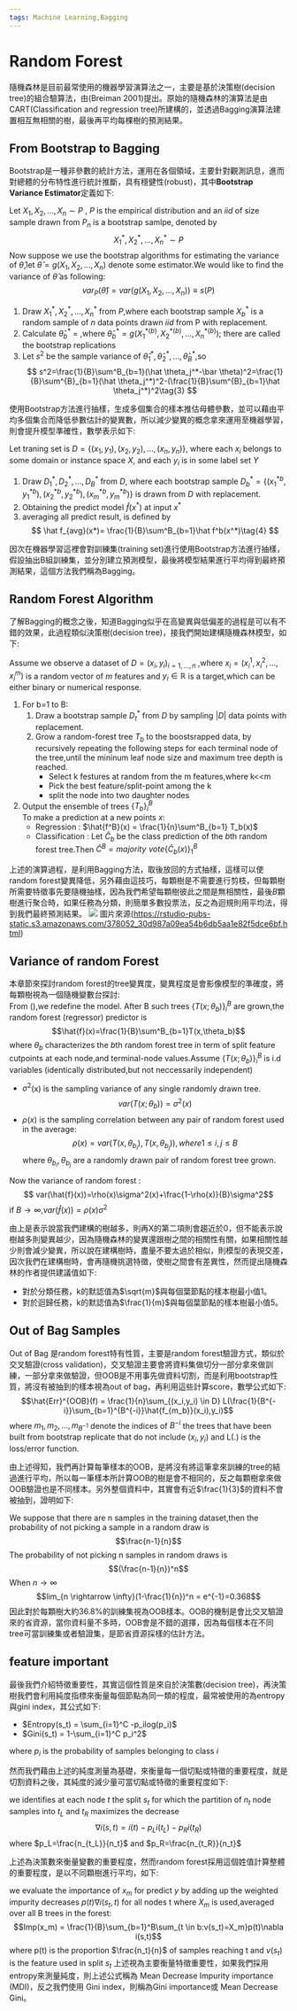 ```yaml
---
tags: Machine Learning,Bagging
---
```

Random Forest
===
隨機森林是目前最常使用的機器學習演算法之一，主要是基於決策樹(decision tree)的組合驗算法，由(Breiman 2001)提出。原始的隨機森林的演算法是由CART(Classification and regression tree)所建構的，並透過Bagging演算法建置相互無相關的樹，最後再平均每棵樹的預測結果。

## From Bootstrap to Bagging
Bootstrap是一種非參數的統計方法，運用在各個領域，主要針對觀測訊息，進而對總體的分布特性進行統計推斷，具有穩健性(robust)，其中**Bootstrap Variance Estimator**定義如下:

Let $X_1,X_2,...,X_n∼P$ , $P$ is the empirical distribution and an $iid$ of size sample drawn from $P_n$ is a bootstrap samlpe, denoted by$$
X_1^*,X^*_2,...,X^*_n∼P\tag{1}
$$Now suppose we use the bootstrap algorithms for estimating the variance of $\hat \theta$,let $\hat \theta=g(X_1,X_2,...,X_n)$ denote some estimator.We would like to find the variance of $\hat \theta$ as following:$$
var_P(\hat \theta)=var(g(X_1,X_2,...,X_n))≡s(P)\tag{2}
$$
1. Draw $X^*_1,X^*_2,...,X^*_n$ from $P$,where each bootstrap sample $X^*_b$ is a random sample of $n$ data points drawn $iid$ from P with replacement.
2. Calculate $\hat \theta^*_b$ = ,where $\hat \theta^*_b= g(X^{*(b)}_1,X^{*(b)}_2,...,X^{*(b)}_n)$; there are called the bootstrap replications
3. Let $s^2$ be the sample variance of $\hat \theta^{*}_1,\hat \theta^{*}_2,...,\hat \theta^{*}_B$,so$$
s^2=\frac{1}{B}\sum^B_{b=1}(\hat \theta_j^*-\bar \theta)^2=\frac{1}{B}\sum^{B}_{b=1}(\hat \theta_j^*)^2-(\frac{1}{B}\sum^{B}_{b=1}\hat \theta_j^*)^2\tag{3}
$$

使用Bootstrap方法進行抽樣，生成多個集合的樣本推估母體參數，並可以藉由平均多個集合而降低參數估計的變異數，所以減少變異的概念拿來運用至機器學習，則會提升模型準確性，數學表示如下:

Let traning set is $D = \{(x_1,y_1),(x_2,y_2),...,(x_n,y_n)\}$, where each $x_i$ belongs to some domain or instance space $X$, and each $y_i$ is in some label set $Y$

1. Draw $D^*_1,D^*_2,...,D^*_B$ from $D$, where each bootstrap sample $D^*_b=\{(x^{*b}_1,y^{*b}_1),(x^{*b}_2,y^{*b}_2),(x^{*b}_m,y^{*b}_m)\}$ is drawn from $D$ with replacement.
2. Obtaining the predict model $\hat f(x^*)$ at input $x^*$
3. averaging all predict result, is defined by $$
\hat f_{avg}(x*)= \frac{1}{B}\sum^B_{b=1}\hat f^b(x^*)\tag{4}
$$

因次在機器學習這裡會對訓練集(training set)進行使用Bootstrap方法進行抽樣，假設抽出B組訓練集，並分別建立預測模型，最後將模型結果進行平均得到最終預測結果，這個方法我們稱為Bagging。
## Random Forest Algorithm
了解Bagging的概念之後，知道Bagging似乎在高變異與低偏差的過程是可以有不錯的效果，此過程類似決策樹(decision tree)，接我們開始建構隨機森林模型，如下:

Assume we observe a dataset of $D={(x_i,y_i)}_{i=1,...,n}$ ,where $x_i = (x^1_i,x^2_i,...,x^m_i)$ is a random vector of $m$ features and $y_i \in \mathbb{R}$ is a target,which can be either binary or numerical response.<br>
1. For b=1 to B:<br>
    1. Draw a bootstrap sample $D_t^*$ from $D$ by sampling $|D|$ data points with replacement.<br>
    2. Grow a random-forest tree $T_b$ to the boostsrapped data, by recursively repeating the following steps for each terminal node of the tree,until the mininum leaf node size and maximum tree depth is reached.
        * Select k festures at random from the m features,where k<<m
        * Pick the best feature/split-point among the k
        * split the node into two daughter nodes
2. Output the ensemble of trees $\{T_b\}^B_i$<br>
    To make a prediction at a new points $x$:<br>
    * Regression : $\hat{f^B}(x) = \frac{1}{n}\sum^B_{b=1} T_b(x)$
    * Classification : Let $\hat{C}_b$ be the class prediction of the $b$th random forest tree.Then $\hat{C}^B = majority\,\,vote \{\hat{C}_b(x)\}^B_1$<br>

上述的演算過程，是利用Bagging方法，取後放回的方式抽樣，這樣可以使random forest變異降低，另外藉由這技巧，每顆樹是不需要進行剪枝，但每顆樹所需要特徵事先要隨機抽樣，因為我們希望每顆樹彼此之間是無相關性，最後$B$顆樹進行聚合時，如果任務為分類，則簡單多數投票法，反之為迴規則用平均法，得到我們最終預測結果。
![](https://github.com/WangJengYun/ML-DL-notes/blob/master/Machine%20Learning/images/random%20Forest/structure.PNG?raw=true)
圖片來源(https://rstudio-pubs-static.s3.amazonaws.com/378052_30d987a09ea54b6db5aa1e82f5dce6bf.html)
## Variance of random Forest 
本章節來探討random forest的tree變異度，變異程度是會影像模型的準確度，將每顆樹視為一個隨機變數台探討:<br>
From (),we redefine the model.
After B such trees $\{T(x;\theta_b)\}^B_i$ are grown,the random forest (regressor) predictor is
$$\hat{f}(x)=\frac{1}{B}\sum^B_{b=1}T(x,\theta_b)$$
where $\theta_b$ characterizes the $b$th random forest tree in term of split feature cutpoints at each node,and terminal-node values.Assume $\{T(x;\theta_b)\}^B_i$ is i.d variables (identically distributed,but not neccessarily independent) 

* $\sigma^2$(x) is the sampling variance of any single randomly drawn tree. 
$$ var(T(x;\theta_b)) = \sigma^2(x)$$
* $\rho(x)$ is the sampling correlation between any pair of random forest used in the average:
$$\rho(x) = var(T(x,\theta_{b_i}),T(x,\theta_{b_j})),where 1\leq i,j\leq B$$
where $\theta_{b_i},\theta_{b_j}$ are a randomly drawn pair of random forest tree grown.<br>

Now the variance of random forest : 
$$ var(\hat{f}(x))=\rho(x)\sigma^2(x)+\frac{1-\rho(x)}{B}\sigma^2$$
if $B\rightarrow \infty$,$var(\hat{f}(x))=\rho(x)\sigma^2$

由上是表示說當我們建構的樹越多，則再X的第二項則會趨近於0，但不能表示說樹越多則變異越少，因為隨機森林的變異還跟樹之間的相關性有關，如果相關性越少則會減少變異，所以說在建構樹時，盡量不要太過於相似，則模型的表現交差，因次我們在建構樹時，會再隨機挑選特徵，使樹之間會有差異性，然而提出隨機森林的作者提供建議值如下:<br>
* 對於分類任務，k的默認值為$\sqrt{m}$與每個葉節點的樣本樹最小值1。
* 對於迴歸任務，k的默認值為$\frac{1}{m}$與每個葉節點的樣本樹最小值5。
## Out of Bag Samples
Out of Bag 是random forest特有性質，主要是random forest驗證方式，類似於交叉驗證(cross validation)，交叉驗證主要會將資料集做切分一部分拿來做訓練，一部分拿來做驗證，但OOB是不用事先做資料切割，而是利用bootstrap性質，將沒有被抽到的樣本視為out of bag，再利用這些計算score，數學公式如下:
$$\hat{Err}^{OOB}(f) = \frac{1}{n}\sum_{(x_i,y_i) \in D} L(\frac{1}{B^{-i}}\sum_{b=1}^{B^{-i}}\hat{f_{m_b}}(x_i),y_i)$$
where $m_1,m_2,...,m_{B^{-1}}$ denote the indices of $B^{-i}$ the trees that have been built from bootstrap replicate that do not include $(x_i,y_i)$ and L(.) is the loss/error function.

由上述得知，我們再計算每筆樣本的OOB，是將沒有將這筆拿來訓練的tree的結過進行平均，所以每一筆樣本所計算OOB的樹是會不相同的，反之每顆樹拿來做OOB驗證也是不同樣本。另外整個資料中，其實會有近$\frac{1}{3}$的資料不會被抽到，證明如下:

We suppose that there are n samples in the training dataset,then the probability of not picking a sample in a random draw is $$\frac{n-1}{n}$$The probability of not picking n samples in random draws is $$(\frac{n-1}{n})^n$$
When $n \rightarrow \infty$
$$lim_{n \rightarrow \infty}(1-\frac{1}{n})^n = e^{-1}=0.368$$
因此對於每顆樹大約36.8%的訓練集視為OOB樣本。OOB的機制是會比交叉驗證來的省資源，當你資料量不多時，OOB會是不錯的選擇，因為每個樣本在不同tree可當訓練集或者驗證集，是節省資源採樣的估計方法。
## feature important 
最後我們介紹特徵重要性，其實這個性質是來自於決策數(decision tree)，再決策樹我們會利用純度指標來衡量每個節點為同一類的程度，最常被使用的為entropy與gini index，其公式如下:<br>
* $Entropy(s_t) = \sum_{i=1}^C -p_ilog(p_i)$
* $Gini(s_t) = 1-\sum_{i=1}^C p_i^2$<br>

where $p_i$ is the probability of samples belonging to class $i$ 

然而我們藉由上述的純度測量為基礎，來衡量每一個切點或特徵的重要程度，就是切割資料之後，其純度的減少量可當切點或特徵的重要程度如下:

we identifies at each node $t$ the split $s_t$ for which the partition of $n_t$ node samples into $t_L$ and $t_R$ maximizes the decrease 
$$\nabla i(s,t) = i(t)-p_Li(t_L)-p_Ri(t_R)$$
where $p_L=\frac{n_{t_L}}{n_t}$ and $p_R=\frac{n_{t_R}}{n_t}$

上述為決策數來衡量變數的重要程度，然而random forest採用這個姓值計算整體的重要程度，是以不同顆樹進行平均，如下:

we evaluate the importance of $x_m$ for predict $y$ by adding up the weighted impurity decreases $p(t)\nabla i(s_t,t)$ for all nodes t where $X_m$ is used,averaged over all B trees in the forest:
$$Imp(x_m) = \frac{1}{B}\sum_{b=1}^B\sum_{t \in b:v(s_t)=X_m}p(t)\nabla i(s,t)$$
where p(t) is the proportion $\frac{n_t}{n}$ of samples reaching t and $v(s_t)$ is the feature used in split $s_t$
上述視為主要衡量特徵重要性，如果我們採用entropy來測量純度，則上述公式稱為 Mean Decrease Impurity importance (MDI)，反之我們使用 Gini index，則稱為Gini importance或 Mean Decrease Gini。


